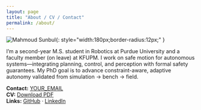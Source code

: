 ```yaml
---
layout: page
title: "About / CV / Contact"
permalink: /about/
---
```


![Mahmoud Sunbul](/assets/img/me.jpg){: style="width:180px;border-radius:12px;" }

I’m a second-year M.S. student in Robotics at Purdue University and a faculty member (on leave) at KFUPM. I work on safe motion for autonomous systems—integrating planning, control, and perception with formal safety guarantees. My PhD goal is to advance constraint-aware, adaptive autonomy validated from simulation → bench → field.

**Contact:** [YOUR_EMAIL](mailto:YOUR_EMAIL)  
**CV:** [Download PDF](/assets/cv/Mahmoud_Sunbul_CV.pdf)  
**Links:** [GitHub](https://github.com/YOUR_USERNAME) · [LinkedIn](https://www.linkedin.com/in/YOUR_HANDLE/)
